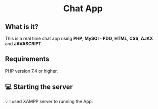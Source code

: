 <h1 align="center">
  Chat App
</h1>

## What is it?
This is a real time chat app using **PHP**, **MySQl - PDO**, **HTML**, **CSS**, **AJAX** and **JAVASCRIPT**. 
## Requirements
PHP version 7.4 or higher.

## 💻 Starting the server
💡 I used XAMPP server to running the App.
